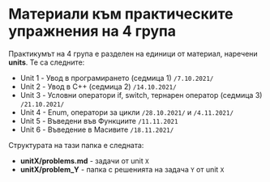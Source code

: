 # Материали към практическите упражнения на 4 група

Практикумът на 4 група е разделен на единици от материал, наречени <b>units</b>. Те са следните:
* Unit 1 - Увод в програмирането (седмица 1) `/7.10.2021/`
* Unit 2 - Увод в C++ (седмица 2) `/14.10.2021/`
* Unit 3 - Условни оператори if, switch, тернарен оператор (седмица 3) `/21.10.2021/`
* Unit 4 - Enum, оператори за цикли `/28.10.2021/` и `/4.11.2021/`
* Unit 5 - Въведени във Функциите `/11.11.2021`
* Unit 6 - Въведение в Масивите `/18.11.2021/`

Структурата на тази папка е следната:
* <b>unitX/problems.md</b> - задачи от unit `X`
* <b>unitX/problem_Y</b> - папка с решенията на задача `Y` от unit `X`
